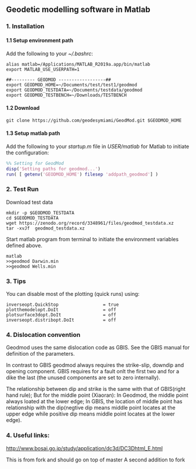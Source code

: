 ## Geodetic modelling software in Matlab


### 1. Installation

#### 1.1 Setup environment path

Add the following to your _~/.bashrc_:

```
alias matlab=/Applications/MATLAB_R2019a.app/bin/matlab
export MATLAB_USE_USERPATH=1

##--------- GEODMOD ------------------##
export GEODMOD_HOME=~/Documents/test/test1/geodmod
export GEODMOD_TESTDATA=~/Documents/testdata/geodmod
export GEODMOD_TESTBENCH=~/Downloads/TESTBENCH
```

#### 1.2 Download

```
git clone https://github.com/geodesymiami/GeodMod.git $GEODMOD_HOME
```

#### 1.3 Setup matlab path

Add the following to your _startup.m_ file in _USER/matlab_ for Matlab to initiate the configuration:

```matlab
%% Setting for GeodMod
disp('Setting paths for geodmod...')
run( [ getenv('GEODMOD_HOME') filesep 'addpath_geodmod'] )
```

### 2. Test Run
Download test data

```
mkdir -p $GEODMOD_TESTDATA
cd $GEODMOD_TESTDATA
wget https://zenodo.org/record/3348961/files/geodmod_testdata.xz
tar -xvJf  geodmod_testdata.xz
```
Start matlab program from terminal to initiate the environment variables defined above.

```
matlab
>>geodmod Darwin.min
>>geodmod Wells.min
```

### 3. Tips
You can disable most of the plotting (quick runs) using:
```
inverseopt.QuickStop                 = true
plotthemodelopt.DoIt                 = off
plotsurface3dopt.DoIt                = off
inverseopt.distribopt.DoIt           = off
```

### 4. Dislocation  convention
Geodmod uses the same dislocation code as GBIS. See the GBIS manual for  definition of the parameters.

In contrast to GBIS geodmod always requires the strike-slip, downdip and opening component. GBIS requires for a fault onlt the first two and for a dike the last (the unused components are set to zero internally).

The relationship between dip and strike is the same with that of GBIS(right hand rule);
But for the middle point (Xiaoran):
In Geodmod, the middle point always loated at the lower edge; In GBIS, the location of middle point has relationship with the dip(negtive dip means middle point locates at the upper edge while positive dip means middle point locates at the lower edge).

### 4. Useful links:

http://www.bosai.go.jp/study/application/dc3d/DC3Dhtml_E.html


This is from fork and should go on top of master
A second addition to fork
